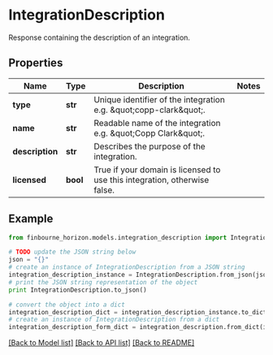 # IntegrationDescription

Response containing the description of an integration.

## Properties
Name | Type | Description | Notes
------------ | ------------- | ------------- | -------------
**type** | **str** | Unique identifier of the integration e.g. \&quot;copp-clark\&quot;. | 
**name** | **str** | Readable name of the integration e.g. \&quot;Copp Clark\&quot;. | 
**description** | **str** | Describes the purpose of the integration. | 
**licensed** | **bool** | True if your domain is licensed to use this integration, otherwise false. | 

## Example

```python
from finbourne_horizon.models.integration_description import IntegrationDescription

# TODO update the JSON string below
json = "{}"
# create an instance of IntegrationDescription from a JSON string
integration_description_instance = IntegrationDescription.from_json(json)
# print the JSON string representation of the object
print IntegrationDescription.to_json()

# convert the object into a dict
integration_description_dict = integration_description_instance.to_dict()
# create an instance of IntegrationDescription from a dict
integration_description_form_dict = integration_description.from_dict(integration_description_dict)
```
[[Back to Model list]](../README.md#documentation-for-models) [[Back to API list]](../README.md#documentation-for-api-endpoints) [[Back to README]](../README.md)


